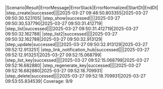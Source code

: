 |Scenario|Result|ErrorMessage|ErrorStack|ErrorNormalized|StartDt|EndDt|
|step_create|successed||||2025-03-27 09:48:50.803355|2025-03-27 09:50:30.523105|
|step_show|successed||||2025-03-27 09:50:30.537790|2025-03-27 09:50:31.412719|
|step_list|successed||||2025-03-27 09:50:31.412719|2025-03-27 09:50:32.162788|
|step_list2|successed||||2025-03-27 09:50:32.162788|2025-03-27 09:50:32.913129|
|step_update|successed||||2025-03-27 09:50:32.913129|2025-03-27 09:52:12.913251|
|step_link_notification_hub|successed||||2025-03-27 09:52:12.913251|2025-03-27 09:52:15.068799|
|step_list_key|successed||||2025-03-27 09:52:15.068799|2025-03-27 09:52:16.682880|
|step_regenerate_key|successed||||2025-03-27 09:52:16.682880|2025-03-27 09:52:18.709931|
|step_delete|successed||||2025-03-27 09:52:18.709931|2025-03-27 09:53:55.834539|
Coverage: 9/9

